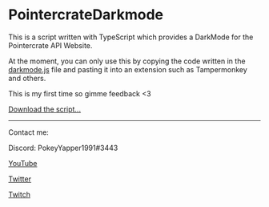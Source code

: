 # PointercrateDarkmode

This is a script written with TypeScript which provides a DarkMode for the Pointercrate API Website.

At the moment, you can only use this by copying the code written in the [darkmode.js](scripts/darkmode.js) file and pasting it into an extension such as Tampermonkey and others.

This is my first time so gimme feedback <3

[Download the script...](scripts/darkmode.js)

------------------------------------------------------------

Contact me:

Discord: PokeyYapper1991#3443

[YouTube](https://www.youtube.com/@PokeyYapper1991)

[Twitter](https://twitter.com/PokeyYapper1991)

[Twitch](https://www.twitch.tv/pokeyyapper1991)
